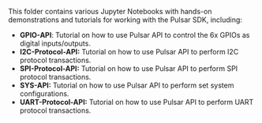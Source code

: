 This folder contains various Jupyter Notebooks with hands-on demonstrations and tutorials for working with the Pulsar SDK, including:

- **GPIO-API**: Tutorial on how to use Pulsar API to control the 6x GPIOs as digital inputs/outputs.
- **I2C-Protocol-API:** Tutorial on how to use Pulsar API to perform I2C protocol transactions.
- **SPI-Protocol-API:** Tutorial on how to use Pulsar API to perform SPI protocol transactions.
- **SYS-API:** Tutorial on how to use Pulsar API to perform set system configurations.
- **UART-Protocol-API:** Tutorial on how to use Pulsar API to perform UART protocol transactions.